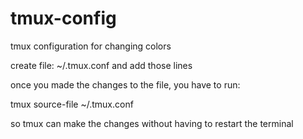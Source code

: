 # tmux-config
tmux configuration for changing colors

create file: ~/.tmux.conf and add those lines

once you made the changes to the file, you have to run:

tmux source-file ~/.tmux.conf

so tmux can make the changes without having to restart the terminal
